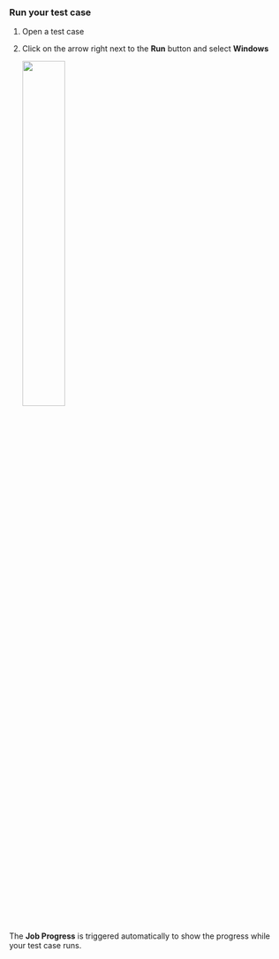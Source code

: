 ### Run your test case

1. Open a test case
2. Click on the arrow right next to the **Run** button and select **Windows**

   <img src="https://github.com/katalon-studio/docs-images/raw/master/katalon-studio/docs/execute-a-test-case/Screenshot%202020-11-04%20at%2013.58.44.png" width=40%>

The **Job Progress** is triggered automatically to show the progress while your test case runs.